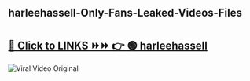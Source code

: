 
 ## harleehassell-Only-Fans-Leaked-Videos-Files

# <h2><a href="https://mediaupload.pro?harleehassell">🔗 Click to LINKS ⏩⏩ 👉 🟢 harleehassell </a></h2>

<a href="https://mediaupload.pro?harleehassell" rel="nofollow" data-target="animated-image.originalLink"><img src="https://i.ibb.co.com/xMMVF88/686577567.gif" alt="Viral Video Original" style="max-width: 100%; display: inline-block;" data-target="animated-image.originalImage"></a>